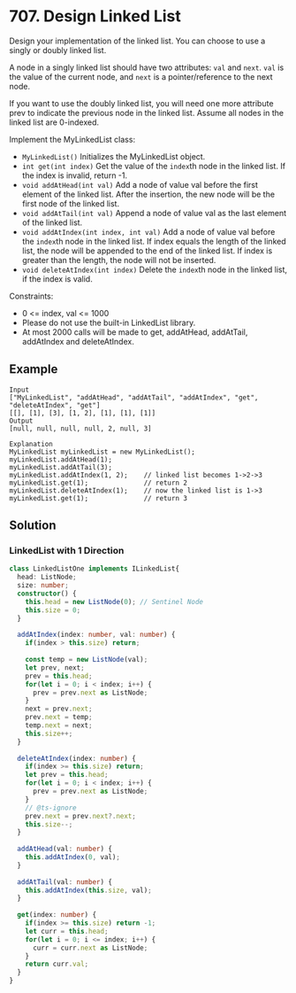 # 707. Design Linked List

Design your implementation of the linked list. You can choose to use a singly or doubly linked list.

A node in a singly linked list should have two attributes: `val` and `next`. `val` is the value of the current node, and `next` is a pointer/reference to the next node.

If you want to use the doubly linked list, you will need one more attribute prev to indicate the previous node in the linked list. Assume all nodes in the linked list are 0-indexed.

Implement the MyLinkedList class:

* `MyLinkedList()` Initializes the MyLinkedList object.
* `int get(int index)` Get the value of the `index`th node in the linked list. If the index is invalid, return -1.
* `void addAtHead(int val)` Add a node of value val before the first element of the linked list. After the insertion, the new node will be the first node of the linked list.
* `void addAtTail(int val)` Append a node of value val as the last element of the linked list.
* `void addAtIndex(int index, int val)` Add a node of value val before the `index`th node in the linked list. If index equals the length of the linked list, the node will be appended to the end of the linked list. If index is greater than the length, the node will not be inserted.
* `void deleteAtIndex(int index)` Delete the `index`th node in the linked list, if the index is valid.

Constraints:

* 0 <= index, val <= 1000
* Please do not use the built-in LinkedList library.
* At most 2000 calls will be made to get, addAtHead, addAtTail, addAtIndex and deleteAtIndex.


## Example

```
Input
["MyLinkedList", "addAtHead", "addAtTail", "addAtIndex", "get", "deleteAtIndex", "get"]
[[], [1], [3], [1, 2], [1], [1], [1]]
Output
[null, null, null, null, 2, null, 3]

Explanation
MyLinkedList myLinkedList = new MyLinkedList();
myLinkedList.addAtHead(1);
myLinkedList.addAtTail(3);
myLinkedList.addAtIndex(1, 2);    // linked list becomes 1->2->3
myLinkedList.get(1);              // return 2
myLinkedList.deleteAtIndex(1);    // now the linked list is 1->3
myLinkedList.get(1);              // return 3
```

## Solution

### LinkedList with 1 Direction
```ts
class LinkedListOne implements ILinkedList{
  head: ListNode;
  size: number;
  constructor() {
    this.head = new ListNode(0); // Sentinel Node
    this.size = 0;
  }
  
  addAtIndex(index: number, val: number) {
    if(index > this.size) return;
    
    const temp = new ListNode(val);
    let prev, next;
    prev = this.head;
    for(let i = 0; i < index; i++) {
      prev = prev.next as ListNode;
    }
    next = prev.next;
    prev.next = temp;
    temp.next = next;
    this.size++;
  }
  
  deleteAtIndex(index: number) {
    if(index >= this.size) return;
    let prev = this.head;
    for(let i = 0; i < index; i++) {
      prev = prev.next as ListNode;
    }
    // @ts-ignore
    prev.next = prev.next?.next;
    this.size--;
  }
  
  addAtHead(val: number) {
    this.addAtIndex(0, val);
  }
  
  addAtTail(val: number) {
    this.addAtIndex(this.size, val);
  }
  
  get(index: number) {
    if(index >= this.size) return -1;
    let curr = this.head;
    for(let i = 0; i <= index; i++) {
      curr = curr.next as ListNode;
    }
    return curr.val;
  }
}
```





